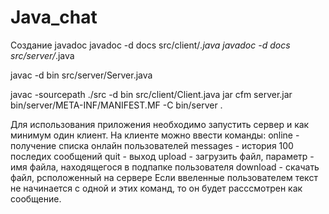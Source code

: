 # Java_chat

Создание javadoc
javadoc -d docs src/client/*.java
javadoc -d docs src/server/*.java

javac -d bin src/server/Server.java

javac -sourcepath ./src -d bin src/client/Client.java
jar cfm server.jar bin/server/META-INF/MANIFEST.MF -C bin/server .

Для использования приложения необходимо запустить сервер и как минимум один клиент.
На клиенте можно ввести команды:
online - получение списка онлайн пользователей
messages - история 100 последих сообщений
quit - выход
upload - загрузить файл, параметр - имя файла, находящегося в подпапке пользователя
download - скачать файл, рсположенный на сервере
Если ввеленные пользователем текст не начинается с одной и  этих команд, то он будет расссмотрен как сообщение.

